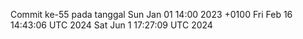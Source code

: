 Commit ke-55 pada tanggal Sun Jan 01 14:00 2023 +0100
Fri Feb 16 14:43:06 UTC 2024
Sat Jun  1 17:27:09 UTC 2024
